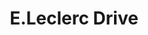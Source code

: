 ---
title: "E.Leclerc Drive"
url: /noyal-chatillon-sur-seiche/e-leclerc-drive/
shop: Außenstelle
---